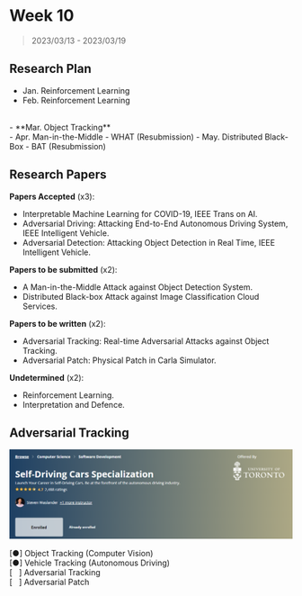 # Week 10

> 2023/03/13 - 2023/03/19

## Research Plan

- Jan. Reinforcement Learning  
- Feb. Reinforcement Learning  
<br/>
- **Mar. Object Tracking**  
<br/>
- Apr. Man-in-the-Middle - WHAT (Resubmission)  
- May. Distributed Black-Box - BAT (Resubmission)  

## Research Papers

**Papers Accepted** (x3):

- Interpretable Machine Learning for COVID-19, IEEE Trans on AI.  
- Adversarial Driving: Attacking End-to-End Autonomous Driving System, IEEE Intelligent Vehicle.    
- Adversarial Detection: Attacking Object Detection in Real Time, IEEE Intelligent Vehicle.    

**Papers to be submitted** (x2):

- A Man-in-the-Middle Attack against Object Detection System.  
- Distributed Black-box Attack against Image Classification Cloud Services.  

**Papers to be written** (x2):

- Adversarial Tracking: Real-time Adversarial Attacks against Object Tracking.  
- Adversarial Patch: Physical Patch in Carla Simulator.  

**Undetermined** (x2):

- Reinforcement Learning.  
- Interpretation and Defence.  


## Adversarial Tracking

[![](imgs/coursera_ad.png)](https://www.coursera.org/specializations/self-driving-cars)

[●] Object Tracking (Computer Vision)  
[●] Vehicle Tracking (Autonomous Driving)  
[ &nbsp; ] Adversarial Tracking  
[ &nbsp; ] Adversarial Patch  
